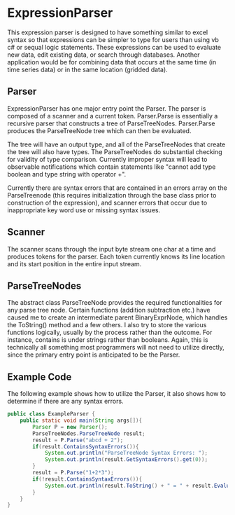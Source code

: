 # ExpressionParser
This expression parser is designed to have something similar to excel syntax so that expressions can be simpler to type for users than using vb c# or sequal logic statements.  These expressions can be used to evaluate new data, edit existing data, or search through databases.  Another application would be for combining data that occurs at the same time (in time series data) or in the same location (gridded data). 

## Parser
ExpressionParser has one major entry point the Parser.  The parser is composed of a scanner and a current token. Parser.Parse is essentially a recursive parser that constructs a tree of ParseTreeNodes. Parser.Parse produces the ParseTreeNode tree which can then be evaluated.

The tree will have an output type, and all of the ParseTreeNodes that create the tree will also have types. The ParseTreeNodes do substantial checking for validity of type comparison. Currently improper syntax will lead to observable notifications which contain statements like "cannot add type boolean and type string with operator +".  

Currently there are syntax errors that are contained in an errors array on the ParseTreenode (this requires initialization through the base class prior to construction of the expression), and scanner errors that occur due to inappropriate key word use or missing syntax issues.

## Scanner
The scanner scans through the input byte stream one char at a time and produces tokens for the parser.  Each token currently knows its line location and its start position in the entire input stream.

## ParseTreeNodes
The abstract class ParseTreeNode provides the required functionalities for any parse tree node. Certain functions (addition subtraction etc.) have caused me to create an intermediate parent BinaryExprNode, which handles the ToString() method and a few others. I also try to store the various functions logically, usually by the process rather than the outcome. For instance, contains is under strings rather than booleans.  Again, this is technically all something most programmers will not need to utilize directly, since the primary entry point is anticipated to be the Parser.

## Example Code
The following example shows how to utilize the Parser, it also shows how to determine if there are any syntax errors.

```java
public class ExampleParser {
    public static void main(String args[]){
        Parser P = new Parser();
        ParseTreeNodes.ParseTreeNode result;
        result = P.Parse("abcd + 2");
        if(result.ContainsSyntaxErrors()){
            System.out.println("ParseTreeNode Syntax Errors: ");
            System.out.println(result.GetSyntaxErrors().get(0));
        }
        result = P.Parse("1+2*3");
        if(!result.ContainsSyntaxErrors()){
            System.out.println(result.ToString() + " = " + result.Evaluate().Result().toString());
        }
    }
}
```